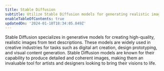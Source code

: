 ```yaml
---
title: Stable Diffusion
subtitle: Utilize Stable Diffusion models for generating realistic images from text
enableTableOfContents: true
updatedOn: '2024-01-10T18:34:05.849Z'
---
```


Stable Diffusion specializes in generative models for creating high-quality, realistic images from text descriptions. These models are widely used in creative industries for tasks such as digital art creation, design prototyping, and visual content generation. Stable Diffusion models are known for their capability to produce detailed and coherent images, making them an invaluable tool for artists and designers looking to bring their visions to life.
